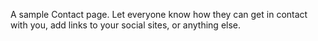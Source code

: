 A sample Contact page. Let everyone know how they can get in contact with you, add links to your social sites, or 
anything else.